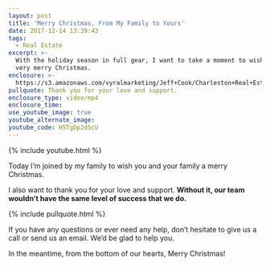 ```yaml
---
layout: post
title: 'Merry Christmas, From My Family to Yours'
date: 2017-12-14 13:39:43
tags:
  - Real Estate
excerpt: >-
  With the holiday season in full gear, I want to take a moment to wish you a
  very merry Christmas.
enclosure: >-
  https://s3.amazonaws.com/vyralmarketing/Jeff+Cook/Charleston+Real+Estate+Agent-+Merry+Christmas%2521.mp4
pullquote: Thank you for your love and support.
enclosure_type: video/mp4
enclosure_time:
use_youtube_image: true
youtube_alternate_image:
youtube_code: H5TgDp2d5cU
---
```



{% include youtube.html %}

Today I’m joined by my family to wish you and your family a merry Christmas.&nbsp;

I also want to thank you for your love and support. **Without it, our team wouldn’t have the same level of success that we do.**

{% include pullquote.html %}

If you have any questions or ever need any help, don’t hesitate to give us a call or send us an email. We’d be glad to help you.&nbsp;

In the meantime, from the bottom of our hearts, Merry Christmas!
